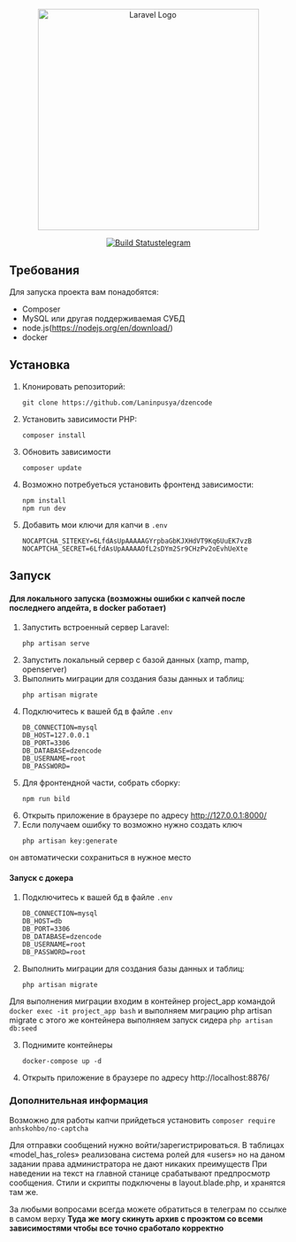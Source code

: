 <p align="center"><a href="https://laravel.com" target="_blank"><img src="https://raw.githubusercontent.com/laravel/art/master/logo-lockup/5%20SVG/2%20CMYK/1%20Full%20Color/laravel-logolockup-cmyk-red.svg" width="400" alt="Laravel Logo"></a></p>

<p align="center">
<a href="https://t.me/dmt_lanin"><img src="https://upload.wikimedia.org/wikipedia/commons/thumb/8/82/Telegram_logo.svg/50px-Telegram_logo.svg.png" alt="Build Status">telegram</a>
</p>

## Требования

Для запуска проекта вам понадобятся:

- Composer
- MySQL или другая поддерживаемая СУБД
- node.js(https://nodejs.org/en/download/)
- docker
## Установка

1. Клонировать репозиторий:
   ```
   git clone https://github.com/Laninpusya/dzencode
2. Установить зависимости PHP:
    ```
    composer install
3. Обновить зависимости
    ```
   composer update
4. Возможно потребуеться установить фронтенд зависимости:
    ```
    npm install
    npm run dev
5. Добавить мои ключи для капчи в `.env`
    ```
    NOCAPTCHA_SITEKEY=6LfdAsUpAAAAAGYrpbaGbKJXHdVT9Kq6UuEK7vzB
    NOCAPTCHA_SECRET=6LfdAsUpAAAAAOfL2sDYm2Sr9CHzPv2oEvhUeXte
## Запуск
#### Для локального запуска (возможны ошибки с капчей после последнего апдейта, в docker работает)
1. Запустить встроенный сервер Laravel:
    ```
   php artisan serve
2. Запустить локальный сервер с базой данных (xamp, mamp, openserver)
3. Выполнить миграции для создания базы данных и таблиц:
    ```
    php artisan migrate
4. Подключитесь к вашей бд в файле `.env`
    ````
    DB_CONNECTION=mysql
    DB_HOST=127.0.0.1
    DB_PORT=3306
    DB_DATABASE=dzencode
    DB_USERNAME=root
    DB_PASSWORD=
5. Для фронтендной части, собрать сборку:
    ```
    npm run bild
6. Открыть приложение в браузере по адресу http://127.0.0.1:8000/
7. Если получаем ошибку то возможно нужно создать ключ
    ```
    php artisan key:generate
он автоматически сохраниться в нужное место

#### Запуск с докера
1. Подключитесь к вашей бд в файле `.env`
    ```
    DB_CONNECTION=mysql
    DB_HOST=db
    DB_PORT=3306
    DB_DATABASE=dzencode
    DB_USERNAME=root
    DB_PASSWORD=root
2. Выполнить миграции для создания базы данных и таблиц:
    ```
    php artisan migrate
Для выполнения миграции входим в контейнер project_app командой `docker exec -it project_app bash` и выполняем миграцию php artisan migrate с этого же контейнера выполняем запуск cидера `php artisan db:seed`


3. Поднимите контейнеры
    ```
    docker-compose up -d
4. Открыть приложение в браузере по адресу http://localhost:8876/
### Дополнительная информация
Возможно для работы капчи прийдеться установить `composer require anhskohbo/no-captcha`

Для отправки сообщений нужно войти/зарегистрироваться. В таблицах «model_has_roles» реализована система ролей для «users» но на даном задании права администратора не дают никаких преимуществ
При наведении на текст на главной станице срабатывают предпросмотр сообщения.
Стили и скрипты подключены в layout.blade.php, и хранятся там же.

За любыми вопросами всегда можете обратиться в телеграм по ссылке в самом верху
**Туда же могу скинуть архив с проэктом со всеми зависимостями чтобы все точно сработало корректно**






